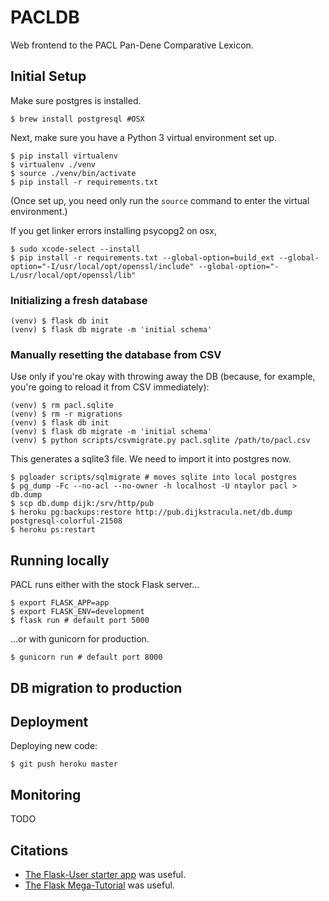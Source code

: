 # PACLDB 
Web frontend to the PACL Pan-Dene Comparative Lexicon.

## Initial Setup

Make sure postgres is installed.

```
$ brew install postgresql #OSX
```

Next, make sure you have a Python 3 virtual environment set up.

```
$ pip install virtualenv 
$ virtualenv ./venv
$ source ./venv/bin/activate
$ pip install -r requirements.txt
```

(Once set up, you need only run the `source` command to enter the virtual
environment.)

If you get linker errors installing psycopg2 on osx,
```
$ sudo xcode-select --install
$ pip install -r requirements.txt --global-option=build_ext --global-option="-I/usr/local/opt/openssl/include" --global-option="-L/usr/local/opt/openssl/lib"
```

### Initializing a fresh database

```
(venv) $ flask db init
(venv) $ flask db migrate -m 'initial schema'
```

### Manually resetting the database from CSV

Use only if you're okay with throwing away the DB (because, for example,
you're going to reload it from CSV immediately):

```
(venv) $ rm pacl.sqlite
(venv) $ rm -r migrations
(venv) $ flask db init
(venv) $ flask db migrate -m 'initial schema'
(venv) $ python scripts/csvmigrate.py pacl.sqlite /path/to/pacl.csv
```

This generates a sqlite3 file.  We need to import it into postgres now.

```
$ pgloader scripts/sqlmigrate # moves sqlite into local postgres
$ pg_dump -Fc --no-acl --no-owner -h localhost -U ntaylor pacl > db.dump
$ scp db.dump dijk:/srv/http/pub
$ heroku pg:backups:restore http://pub.dijkstracula.net/db.dump postgresql-colorful-21508
$ heroku ps:restart
```

## Running locally 

PACL runs either with the stock Flask server...
```
$ export FLASK_APP=app
$ export FLASK_ENV=development
$ flask run # default port 5000
```

...or with gunicorn for production.
```
$ gunicorn run # default port 8000
```

## DB migration to production


## Deployment 

Deploying new code:
```
$ git push heroku master
```

## Monitoring 

TODO

## Citations 

- [The Flask-User starter app](https://github.com/lingthio/Flask-User-starter-app) 
was useful.
- [The Flask Mega-Tutorial](https://blog.miguelgrinberg.com/post/the-flask-mega-tutorial-part-i-hello-world) was useful.
